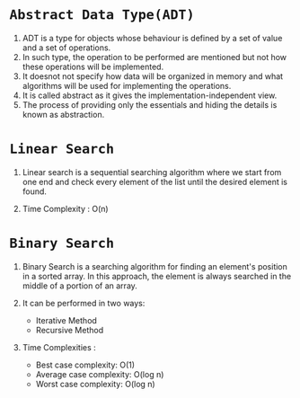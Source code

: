 # `Abstract Data Type(ADT)`

1. ADT is a type for objects whose behaviour is defined by a set of value and a set of operations.
2. In such type, the operation to be performed are mentioned but not how these operations will be implemented.
3. It doesnot not specify how data will be organized in memory and what algorithms will be used for implementing the operations.
4. It is called abstract as it gives the implementation-independent view.
5. The process of providing only the essentials and hiding the details is known as abstraction.

# `Linear Search`

1. Linear search is a sequential searching algorithm where we start from one end and check every element of the list until the desired element is found.

2. Time Complexity : O(n)

# `Binary Search`

1. Binary Search is a searching algorithm for finding an element's position in a sorted array. In this approach, the element is always searched in the middle of a portion of an array.
2. It can be performed in two ways:

   - Iterative Method
   - Recursive Method

3. Time Complexities :

   - Best case complexity: O(1)
   - Average case complexity: O(log n)
   - Worst case complexity: O(log n)
